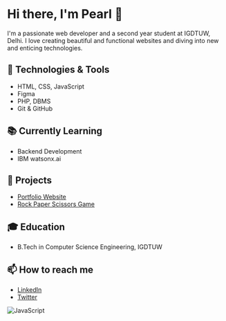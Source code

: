 # Hi there, I'm Pearl 👋

I'm a passionate web developer and a second year student at IGDTUW, Delhi. I love creating beautiful and functional websites and diving into new and enticing technologies. 

## 🔧 Technologies & Tools
- HTML, CSS, JavaScript
- Figma
- PHP, DBMS
- Git & GitHub

## 📚 Currently Learning
- Backend Development
- IBM watsonx.ai

## 🌟 Projects
- [Portfolio Website](https://github.com/pearll12/portfolio-website)
- [Rock Paper Scissors Game](https://github.com/pearll12/rock-paper-scissors)

## 🎓 Education
- B.Tech in Computer Science Engineering, IGDTUW

## 📫 How to reach me
- [LinkedIn](https://www.linkedin.com/in/pearll12/)
- [Twitter](https://twitter.com/pearll12)

![JavaScript](https://img.shields.io/badge/JavaScript-Intermediate-yellow)


<!--
**pearll12/pearll12** is a ✨ _special_ ✨ repository because its `README.md` (this file) appears on your GitHub profile.

Here are some ideas to get you started:

- 🔭 I’m currently working on ...
- 🌱 I’m currently learning ...
- 👯 I’m looking to collaborate on ...
- 🤔 I’m looking for help with ...
- 💬 Ask me about ...
- 📫 How to reach me: ...
- 😄 Pronouns: ...
- ⚡ Fun fact: ...
-->
